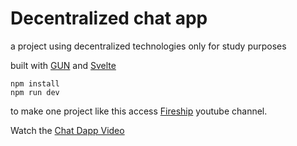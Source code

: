 # Decentralized chat app

a project using decentralized technologies only for study purposes

built with [GUN](https://gun.eco/) and [Svelte](https://svelte.dev/)

```
npm install
npm run dev
```

to make one project like this access [Fireship](https://www.youtube.com/channel/UCsBjURrPoezykLs9EqgamOA) youtube channel.

Watch the [Chat Dapp Video](https://youtu.be/J5x3OMXjgMc)
